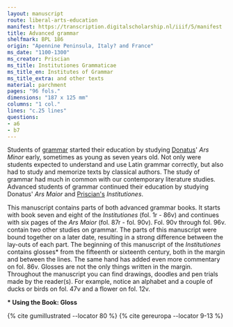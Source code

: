 ```yaml
---
layout: manuscript
route: liberal-arts-education
manifest: https://transcription.digitalscholarship.nl/iiif/5/manifest
title: Advanced grammar
shelfmark: BPL 186
origin: "Apennine Peninsula, Italy? and France"
ms_date: "1100-1300"
ms_creator: Priscian
ms_title: Institutiones Grammaticae
ms_title_en: Institutes of Grammar
ms_title_extra: and other texts
material: parchment
pages: "96 fols."
dimensions: "187 x 125 mm"
columns: "1 col."
lines: "c.25 lines"
questions:
- a6
- b7
---
```


Students of
[grammar](https://en.wikipedia.org/wiki/Grammar) started
their education by studying
[Donatus](https://en.wikipedia.org/wiki/Aelius_Donatus)' *Ars Minor*
early, sometimes as young as seven years old. Not only were students
expected to understand and use Latin grammar correctly, but also had to
study and memorize texts by classical authors. The study of grammar had
much in common with our contemporary literature studies. Advanced
students of grammar continued their education by studying Donatus' 
*Ars Maior* and
[Priscian's](https://en.wikipedia.org/wiki/Priscian)
*Institutiones*.

This manuscript contains parts of both advanced grammar books. It starts
with book seven and eight of the *Institutiones* (fol. 1r - 86v) and
continues with six pages of the *Ars Maior* (fol. 87r - fol. 90v). Fol.
90v through fol. 96v. contain two other studies on grammar. The parts of
this manuscript were bound together on a later date, resulting in a
strong difference between the lay-outs of each part. The beginning of
this manuscript of the *Institutiones* contains glosses\* from the
fifteenth or sixteenth century, both in the margin and between the
lines. The same hand has added even more commentary on fol. 86v. Glosses
are not the only things written in the margin. Throughout the manuscript
you can find drawings, doodles and pen trials made by the reader(s). For
example, notice an alphabet and a couple of ducks or birds on fol. 47v
and a flower on fol. 12v.

**\* Using the Book: Gloss**

{% cite gumillustrated --locator 80 %}
{% cite gereuropa --locator 9-13 %}